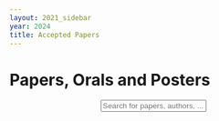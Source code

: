 ```yaml
---
layout: 2021_sidebar
year: 2024
title: Accepted Papers
---
```


<!-- <iframe src="https://docs.google.com/spreadsheets/d/e/2PACX-1vRbS7wry0vANpaMmEai3Tqbf9VEyxrNtTwI0VkfK2PWKDLe8SYh-WWqE8gjH5MrFJXSqhe8sJTxpFwd/pubhtml?gid=1793029531&amp;single=true&amp;widget=false&amp;headers=false&amp;chrome=false&amp;gridlines=false" width="700" height="3300" style="border: 0px; margin: auto; display:block;"></iframe> -->

<h1>Papers, Orals and Posters</h1>

<script>
function myFunction() {
  // Declare variables
  var input, filter, ul, li, a, i, txtValue;
  input = document.getElementById('myInput');
  filter = input.value.toUpperCase();
  ul = document.getElementById("myUL");
  li = document.getElementsByClassName('paper_li');

  // Loop through all list items, and hide those who don't match the search query
  for (i = 0; i < li.length; i++) {
    a = li[i];
    txtValue = a.innerHTML || a.textContent;
	if (txtValue.toUpperCase().indexOf(filter) > -1) {
      li[i].style.display = "";
    } else {
      li[i].style.display = "none";
    }
  }
}
</script>
<div align="center">
<input type="text" id="myInput" onkeyup="myFunction()" placeholder="Search for papers, authors, ..." class="paper_search">
</div>

<div id="myUL" style="list-style-type: none;"></div>

<script src="https://ajax.googleapis.com/ajax/libs/jquery/3.7.1/jquery.min.js"></script>

<script type="module">
	import * as d3 from "https://cdn.jsdelivr.net/npm/d3@7/+esm";
	const csv_file_path = '{{site.url}}/schedule.csv';
	let user_name = document.getElementById("name");
	let ul = document.getElementById("myUL");

	const data = await d3.csv(csv_file_path);

	for(let i=0; i<data.length; i++){
		const li_a = document.createElement("a");
		li_a.classList.add("paper_a");
		li_a.setAttribute("data-toggle", "collapse");
		li_a.setAttribute("href", "#abstract_"+i.toString());
		li_a.setAttribute("role", "button");
		li_a.setAttribute("aria-expanded", "false");
		li_a.setAttribute("aria-controls", "abstract_"+i.toString());

		const li = document.createElement("div");
		li.classList.add("paper_li");
		const badge = document.createElement("p");
		badge.classList.add("paper_badge");
		const poster_badge = document.createElement("p");
		poster_badge.classList.add("paper_badge");
		const authors = document.createElement("div");
		authors.classList.add("paper_authors");
		const title = document.createElement("span");
		title.classList.add("paper_title");
		title.appendChild(document.createTextNode(data[i]['title']));

		const paper_abstract = document.createElement("div");
		paper_abstract.classList.add("paper_abstract");
		paper_abstract.classList.add("collapse");
		paper_abstract.setAttribute("id", "abstract_"+i.toString());
		paper_abstract.appendChild(document.createTextNode(data[i]['abstract']));

		if (data[i]['title'] == ""){continue;}
		poster_badge.appendChild(document.createTextNode(data[i]['poster']));
		li.appendChild(poster_badge);
		if (data[i]['session'] != ''){
			badge.appendChild(document.createTextNode(data[i]['session']));
			li.appendChild(badge);
		}
		li.appendChild(title);
		authors.appendChild(document.createTextNode(data[i]['authors']));
		li.appendChild(authors);
		li.appendChild(paper_abstract);
		li_a.appendChild(li);
		ul.appendChild(li_a);

	}
</script>
<script src="{{site.url}}/js/jquery.csv.js"></script>

<div>
</div>

<br><br>
<br><br>
<br><br>
<br><br>
<br><br>
<br><br>
<br><br>
<br><br>
<br><br>
<br><br>
<br><br>


<!-- <div style="width: 780px; height: 3300px; position: relative; margin: auto; display: block">
	<div style="background-color: white; position: absolute; top: 0; left: 0; width: 10px; height: 100%"></div>
	<iframe src="https://docs.google.com/spreadsheets/d/e/2PACX-1vRbS7wry0vANpaMmEai3Tqbf9VEyxrNtTwI0VkfK2PWKDLe8SYh-WWqE8gjH5MrFJXSqhe8sJTxpFwd/pubhtml?gid=1793029531&amp;single=true&amp;widget=false&amp;headers=false&amp;chrome=false&amp;gridlines=false" width="780" height="600px"  frameborder="0" style="margin: auto; display:block; width: 100%; height: 100%"></iframe>	
</div> -->
